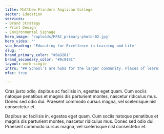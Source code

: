 ```yaml
---
title: Matthew Flinders Anglican College
sector: Education
services:
- Brand Strategy
- Print Design
- Environmental Signage
hero_image: '/uploads/MFAC_primary-photo-02.jpg'
hero_video: ''
sub_heading: 'Educating for Excellence in Learning and Life'
slug: ''
brand_primary_color: "#0a3261"
brand_secondary_color: "#0c9191"
layout: work-single
intro: "## School’s are hubs for the larger community. Places of learning where the minds of the future are moulded, refined and cultivated. \n\n### As one of the most exceptional schools on the Sunshine Coast, Matthew Flinders Anglican College, has built a track record of excellence and lived its values 'Courage, respect, integrity, compassion'. \n\n### With the school approaching, its 30-year anniversary, VA was tasked to provide an incarnation of the brand and its identities. One that would fit snugly inside the traditional brand of the school and be flexible enough to bring it into the future, ensuring future buy-in and engagement from all stakeholders."
mfac: true

---
```


Cras justo odio, dapibus ac facilisis in, egestas eget quam. Cum sociis natoque penatibus et magnis dis parturient montes, nascetur ridiculus mus. Donec sed odio dui. Praesent commodo cursus magna, vel scelerisque nisl consectetur et.

Dapibus ac facilisis in, egestas eget quam. Cum sociis natoque penatibus et magnis dis parturient montes, nascetur ridiculus mus. Donec sed odio dui. Praesent commodo cursus magna, vel scelerisque nisl consectetur et.